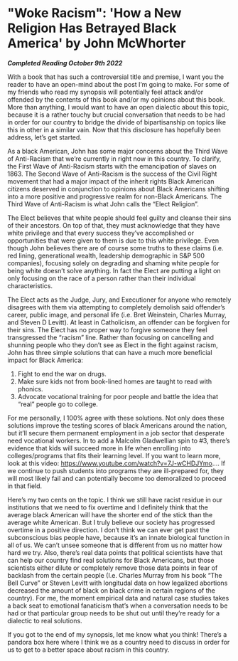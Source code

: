 # "Woke Racism": 'How a New Religion Has Betrayed Black America' by John McWhorter

***Completed Reading October 9th 2022***

With a book that has such a controversial title and premise, I want you the reader to have an open-mind about the post I’m going to make. For some of my friends who read my synopsis will potentially feel attack and/or offended by the contents of this book and/or my opinions about this book. More than anything, I would want to have an open dialectic about this topic, because it is a rather touchy but crucial conversation that needs to be had in order for our country to bridge the divide of bipartisanship on topics like this in other in a similar vain. Now that this disclosure has hopefully been address, let’s get started.

As a black American, John has some major concerns about the Third Wave of Anti-Racism that we’re currently in right now in this country. To clarify, the First Wave of Anti-Racism starts with the emancipation of slaves on 1863. The Second Wave of Anti-Racism is the success of the Civil Right movement that had a major impact of the inherit rights Black American citizens deserved in conjunction to opinions about Black Americans shifting into a more positive and progressive realm for non-Black Americans. The Third Wave of Anti-Racism is what John calls the “Elect Religion”.

The Elect believes that white people should feel guilty and cleanse their sins of their ancestors. On top of that, they must acknowledge that they have white privilege and that every success they’ve accomplished or opportunities that were given to them is due to this white privilege. Even though John believes there are of course some truths to these claims (i.e. red lining, generational wealth, leadership demographic in S&P 500 companies), focusing solely on degrading and shaming white people for being white doesn’t solve anything. In fact the Elect are putting a light on only focusing on the race of a person rather than their individual characteristics.

The Elect acts as the Judge, Jury, and Executioner for anyone who remotely disagrees with them via attempting to completely demolish said offender’s career, public image, and personal life (i.e. Bret Weinstein, Charles Murray, and Steven D Levitt). At least in Catholicism, an offender can be forgiven for their sins. The Elect has no proper way to forgive someone they feel transgressed the “racism” line. Rather than focusing on cancelling and shunning people who they don’t see as Elect in the fight against racism, John has three simple solutions that can have a much more beneficial impact for Black America:
1. Fight to end the war on drugs.
2. Make sure kids not from book-lined homes are taught to read with phonics.
3. Advocate vocational training for poor people and battle the idea that “real” people go to college.
   
For me personally, I 100% agree with these solutions. Not only does these solutions improve the testing scores of black Americans around the nation, but it’ll secure them permanent employment in a job sector that desperate need vocational workers. In to add a Malcolm Gladwellian spin to #3, there’s evidence that kids will succeed more in life when enrolling into colleges/programs that fits their learning level. If you want to learn more, look at this video: https://www.youtube.com/watch?v=7J-wCHDJYmo.... If we continue to push students into programs they are ill-prepared for, they will most likely fail and can potentially become too demoralized to proceed in that field.

Here’s my two cents on the topic. I think we still have racist residue in our institutions that we need to fix overtime and I definitely think that the average black American will have the shorter end of the stick than the average white American. But I truly believe our society has progressed overtime in a positive direction. I don’t think we can ever get past the subconscious bias people have, because it’s an innate biological function in all of us. We can’t unsee someone that is different from us no matter how hard we try. Also, there’s real data points that political scientists have that can help our country find real solutions for Black Americans, but those scientists either dilute or completely remove those data points in fear of backlash from the certain people (I.e. Charles Murray from his book “The Bell Curve” or Steven Levitt with longitudal data on how legalized abortions decreased the amount of black on black crime in certain regions of the country). For me, the moment empirical data and natural case studies takes a back seat to emotional fanaticism that’s when a conversation needs to be had or that particular group needs to be shut out until they’re ready for a dialectic to real solutions.

If you got to the end of my synopsis, let me know what you think! There’s a pandora box here where I think we as a country need to discuss in order for us to get to a better space about racism in this country.
